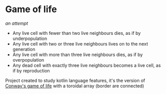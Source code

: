 # Game of life
_an attempt_

 - Any live cell with fewer than two live neighbours dies, as if by underpopulation
 - Any live cell with two or three live neighbours lives on to the next generation
 - Any live cell with more than three live neighbours dies, as if by overpopulation
 - Any dead cell with exactly three live neighbours becomes a live cell, as if by reproduction

 Project created to study kotlin language features, it's the version of [Conway's game of life](https://en.wikipedia.org/wiki/Conway%27s_Game_of_Life) with a toroidal array (border are connected)

